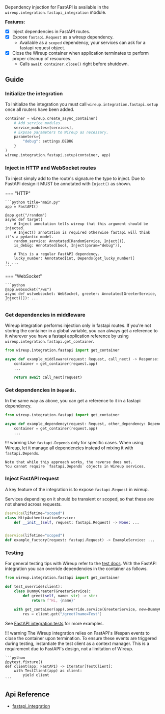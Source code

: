 Dependency injection for FastAPI is available in the `wireup.integration.fastapi_integration` module.

**Features:**

- [x] Inject dependencies in FastAPI routes.
- [x] Expose `fastapi.Request` as a wireup dependency.
    * Available as a `scoped` dependency, your services can ask for a fastapi request object.
- [x] Close the Wireup container when application terminates to perform proper cleanup of resources.
    * Calls `await container.close()` right before shutdown.


## Guide

### Initialize the integration

To Initialize the integration you must call `wireup.integration.fastapi.setup` once all routers have been added.

```python
container = wireup.create_async_container(
    # Add service modules.
    service_modules=[services],
    # Expose parameters to Wireup as necessary. 
    parameters={
        "debug": settings.DEBUG
    }
)
wireup.integration.fastapi.setup(container, app)
```


### Inject in HTTP and WebSocket routes

To inject simply add to the route's signature the type to inject. Due to FastAPI design it MUST be annotated with
`Inject()` as shown.


=== "HTTP"

    ```python title="main.py"
    app = FastAPI()

    @app.get("/random")
    async def target(
        # Inject annotation tells wireup that this argument should be injected.
        # Inject() annotation is required otherwise fastapi will think it's a pydantic model.
        random_service: Annotated[RandomService, Inject()],
        is_debug: Annotated[bool, Inject(param="debug")],

        # This is a regular FastAPI dependency.
        lucky_number: Annotated[int, Depends(get_lucky_number)]
    ): ...
    ```
=== "WebSocket"

    ```python
    @app.websocket("/ws")
    async def ws(websocket: WebSocket, greeter: Annotated[GreeterService, Inject()]): ...
    ```

### Get dependencies in middleware

Wireup integration performs injection only in fastapi routes. If you're not storing the container in a global variable, 
you can always get a reference to it wherever you have a fastapi application reference
by using `wireup.integration.fastapi.get_container`.

```python title="example_middleware.py"
from wireup.integration.fastapi import get_container

async def example_middleware(request: Request, call_next) -> Response:
    container = get_container(request.app)
    ...

    return await call_next(request)
```


### Get dependencies in `Depends`.

In the same way as above, you can get a reference to it in a fastapi dependency.

```python
from wireup.integration.fastapi import get_container

async def example_dependency(request: Request, other_dependency: Depends(...)):
    container = get_container(request.app)
    ...
```

!!! warning
    Use `fastapi.Depends` only for specific cases.
    When using Wireup, let it manage all dependencies instead of mixing it with `fastapi.Depends`.

    Note that while this approach works, the reverse does not.
    You cannot require `fastapi.Depends` objects in Wireup services.

### Inject FastAPI request

A key feature of the integration is to expose `fastapi.Request` in wireup.

Services depending on it should be transient or scoped, so that these are not shared across requests.

```python
@service(lifetime="scoped")
class HttpAuthenticationService:
    def __init__(self, request: fastapi.Request) -> None: ...


@service(lifetime="scoped")
def example_factory(request: fastapi.Request) -> ExampleService: ...
```

### Testing

For general testing tips with Wireup refer to the [test docs](../testing.md). 
With the FastAPI integration you can override dependencies in the container as follows.

```python title="test_thing.py"
from wireup.integration.fastapi import get_container

def test_override(client):
    class DummyGreeter(GreeterService):
        def greet(self, name: str) -> str:
            return f"Hi, {name}"

    with get_container(app).override.service(GreeterService, new=DummyGreeter()):
        res = client.get("/greet?name=Test")
```

See [FastAPI integration tests](https://github.com/maldoinc/wireup/blob/master/test/integration/test_fastapi_integration.py)
for more examples.

!!! warning
    The Wireup integration relies on FastAPI's lifespan events to close the container upon termination.
    To ensure these events are triggered during testing, instantiate the test client as a context manager.
    This is a requirement due to FastAPI's design, not a limitation of Wireup.

    ```python
    @pytest.fixture()
    def client(app: FastAPI) -> Iterator[TestClient]:
        with TestClient(app) as client:
            yield client
    ```

## Api Reference

* [fastapi_integration](../class/fastapi_integration.md)
